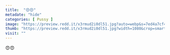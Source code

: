 ```yaml
---
title:  "😍😍"
metadate: "hide"
categories: [ Pussy ]
image: "https://preview.redd.it/x3rmud2i0dl51.jpg?auto=webp&s=7ed4a7cf4e943d502fe733a92d9c8b0c18d7b72a"
thumb: "https://preview.redd.it/x3rmud2i0dl51.jpg?width=1080&crop=smart&auto=webp&s=82f507e61e5a2f4779a819d7926a1f18c9cd8674"
visit: ""
---
```

😍😍
